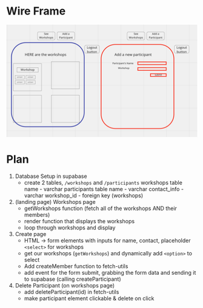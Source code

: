 # Wire Frame

![Wire frame](./assets/Screenshot%202022-11-30%20at%202.37.27%20PM.png)

# Plan

1. Database Setup in supabase
    - create 2 tables, `/workshops` and `/participants`
      workshops table
      name - varchar
      participants table
      name - varchar
      contact_info - varchar
      workshop_id - foreign key (workshops)
2. (landing page) Workshops page
    - getWorkshops function (fetch all of the workshops AND their members)
    - render function that displays the workshops
    - loop through workshops and display
3. Create page
    - HTML -> form elements with inputs for name, contact, placeholder `<select>` for workshops
    - get our workshops (`getWorkshops`) and dynamically add `<option>` to select
    - Add createMember function to fetch-utils
    - add event for the form submit, grabbing the form data and sending it to supabase (calling createParticipant)
4. Delete Participant (on workshops page)
    - add deleteParticipant(id) in fetch-utils
    - make participant element clickable & delete on click

